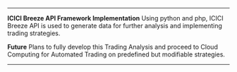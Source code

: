 <style> @import "https://drive.google.com/uc?export=view&id=1IZ2WFGcSJehp58RV-i3AJwj5RrwjcYir" </style>
* * *
**ICICI Breeze API Framework Implementation**
Using python and php, ICICI Breeze API is used to generate data for further analysis and implementing trading strategies.

**Future**
Plans to fully develop this Trading Analysis and proceed to Cloud Computing for Automated Trading on predefined but modifiable strategies.
* * *